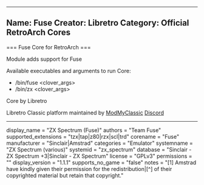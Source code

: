 -----------------------
Name: Fuse
Creator: Libretro
Category: Official RetroArch Cores
-----------------------

=== Fuse Core for RetroArch ===

Module adds support for Fuse

Available executables and arguments to run Core:
- /bin/fuse <rom> <clover_args>
- /bin/zx <rom> <clover_args>

Core by Libretro

Libretro Classic platform maintained by [ModMyClassic](https://modmyclassic.com) [Discord](https://discordapp.com/invite/8gygsrw)

-----------------------

display_name = "ZX Spectrum (Fuse)"
authors = "Team Fuse"
supported_extensions = "tzx|tap|z80|rzx|scl|trd"
corename = "Fuse"
manufacturer = "Sinclair|Amstrad"
categories = "Emulator"
systemname = "ZX Spectrum (various)"
systemid = "zx_spectrum"
database = "Sinclair - ZX Spectrum +3|Sinclair - ZX Spectrum"
license = "GPLv3"
permissions = ""
display_version = "1.1.1"
supports_no_game = "false"
notes = "[1] Amstrad have kindly given their permission for the redistribution|[^] of their copyrighted material but retain that copyright."
